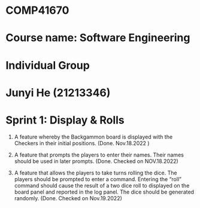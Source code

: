 # COMP41670 
# Course name: Software Engineering
# Individual Group
# Junyi He (21213346)

# Sprint 1: Display & Rolls
1. A feature whereby the Backgammon board is displayed with the Checkers in their initial positions.
(Done.  Nov.18.2022 )

2. A feature that prompts the players to enter their names. Their names should be used in later prompts. (Done. Checked on NOV.18.2022)


3. A feature that allows the players to take turns rolling the dice. The players should be prompted to enter a command. Entering the “roll” command should cause the result of a two dice roll to displayed on the board panel and reported in the log panel. The dice should be generated randomly. (Done. Checked on Nov.19.2022)





